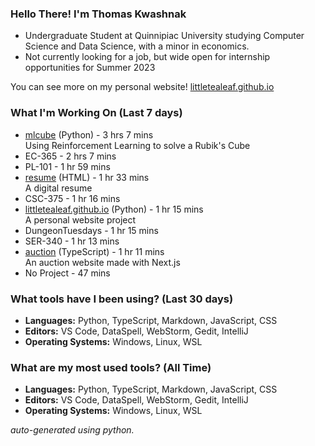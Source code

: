 
### Hello There! I'm Thomas Kwashnak

- Undergraduate Student at Quinnipiac University studying Computer Science and Data Science, with a minor in economics.
- Not currently looking for a job, but wide open for internship opportunities for Summer 2023

You can see more on my personal website! [littletealeaf.github.io](https://littletealeaf.github.io)

### What I'm Working On (Last 7 days)
<ul><li><a href="https://github.com/LittleTealeaf/mlcube">mlcube</a> (Python) - 3 hrs 7 mins<br>Using Reinforcement Learning to solve a Rubik's Cube</li><li>EC-365 - 2 hrs 7 mins</li><li>PL-101 - 1 hr 59 mins</li><li><a href="https://github.com/LittleTealeaf/resume">resume</a> (HTML) - 1 hr 33 mins<br>A digital resume</li><li>CSC-375 - 1 hr 16 mins</li><li><a href="https://github.com/LittleTealeaf/littletealeaf.github.io">littletealeaf.github.io</a> (Python) - 1 hr 15 mins<br>A personal website project</li><li>DungeonTuesdays - 1 hr 15 mins</li><li>SER-340 - 1 hr 13 mins</li><li><a href="https://github.com/LittleTealeaf/auction">auction</a> (TypeScript) - 1 hr 11 mins<br>An auction website made with Next.js</li><li>No Project - 47 mins</li></ul>

### What tools have I been using? (Last 30 days)
- **Languages:** Python, TypeScript, Markdown, JavaScript, CSS
- **Editors:** VS Code, DataSpell, WebStorm, Gedit, IntelliJ
- **Operating Systems:** Windows, Linux, WSL

### What are my most used tools? (All Time)
- **Languages:** Python, TypeScript, Markdown, JavaScript, CSS
- **Editors:** VS Code, DataSpell, WebStorm, Gedit, IntelliJ
- **Operating Systems:** Windows, Linux, WSL

*auto-generated using python.*
